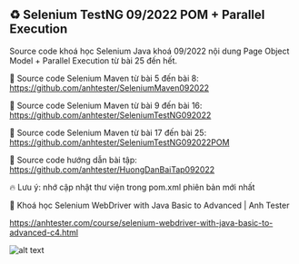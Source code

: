 ## ♻️ Selenium TestNG 09/2022 POM + Parallel Execution
Source code khoá học Selenium Java khoá 09/2022 nội dung Page Object Model + Parallel Execution từ bài 25 đến hết.

🔅 Source code Selenium Maven từ bài 5 đến bài 8: https://github.com/anhtester/SeleniumMaven092022

🔅 Source code Selenium Maven từ bài 9 đến bài 16: https://github.com/anhtester/SeleniumTestNG092022

🔅 Source code Selenium Maven từ bài 17 đến bài 25: https://github.com/anhtester/SeleniumTestNG092022POM

🔅 Source code hướng dẫn bài tập: https://github.com/anhtester/HuongDanBaiTap092022

🔥 Lưu ý: nhớ cập nhật thư viện trong pom.xml phiên bản mới nhất

🎉 Khoá học Selenium WebDriver with Java Basic to Advanced | Anh Tester

https://anhtester.com/course/selenium-webdriver-with-java-basic-to-advanced-c4.html

![alt text](https://anhtester.com/uploads/logo/logo_anh_tester_github_v3.jpg)
